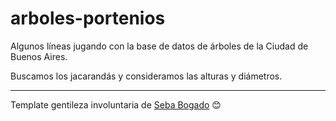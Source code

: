 # arboles-portenios

Algunos líneas jugando con la base de datos de árboles de la Ciudad de Buenos Aires.

Buscamos los jacarandás y consideramos las alturas y diámetros.


---
 Template gentileza involuntaria de [Seba Bogado](https://github.com/sbogado87) 😊
